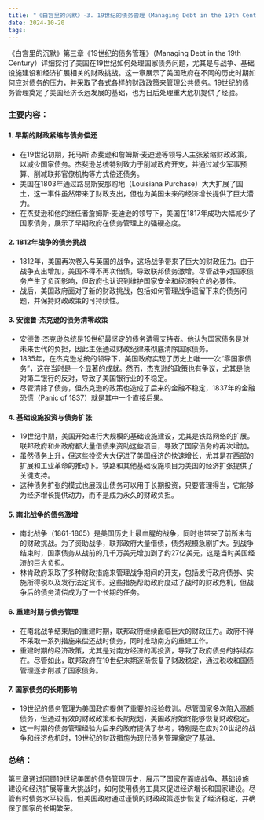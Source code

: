 ```yaml
---
title: "《白宫里的沉默》-3. 19世纪的债务管理（Managing Debt in the 19th Century）"
date: 2024-10-20
tags: 
---
```

《白宫里的沉默》第三章《19世纪的债务管理》（Managing Debt in the 19th Century）详细探讨了美国在19世纪如何处理国家债务问题，尤其是与战争、基础设施建设和经济扩展相关的财政挑战。这一章展示了美国政府在不同的历史时期如何应对债务的压力，并采取了各式各样的财政政策来管理公共债务。19世纪的债务管理奠定了美国经济长远发展的基础，也为日后处理重大危机提供了经验。

### 主要内容：

#### 1. **早期的财政紧缩与债务偿还**
   - 在19世纪初期，托马斯·杰斐逊和詹姆斯·麦迪逊等领导人主张紧缩财政政策，以减少国家债务。杰斐逊总统特别致力于削减政府开支，并通过减少军事预算、削减联邦官僚机构等方式偿还债务。
   - 美国在1803年通过路易斯安那购地（Louisiana Purchase）大大扩展了国土，这一事件虽然带来了财政支出，但也为美国未来的经济增长提供了巨大潜力。
   - 在杰斐逊和他的继任者詹姆斯·麦迪逊的领导下，美国在1817年成功大幅减少了国家债务，展示了早期政府在债务管理上的强硬态度。

#### 2. **1812年战争的债务挑战**
   - 1812年，美国再次卷入与英国的战争，这场战争带来了巨大的财政压力。由于战争支出增加，美国不得不再次借债，导致联邦债务激增。尽管战争对国家债务产生了负面影响，但政府也认识到维护国家安全和经济独立的必要性。
   - 战后，美国政府面对了新的财政挑战，包括如何管理战争遗留下来的债务问题，并保持财政政策的可持续性。

#### 3. **安德鲁·杰克逊的债务清零政策**
   - 安德鲁·杰克逊总统是19世纪最坚定的债务清零支持者。他认为国家债务是对未来世代的负担，因此主张通过财政纪律来彻底清除国家债务。
   - 1835年，在杰克逊总统的领导下，美国政府实现了历史上唯一一次“零国家债务”，这在当时是一个显著的成就。然而，杰克逊的政策也有争议，尤其是他对第二银行的反对，导致了美国银行业的不稳定。
   - 尽管清除了债务，但杰克逊的政策也造成了后来的金融不稳定，1837年的金融恐慌（Panic of 1837）就是其中一个直接后果。

#### 4. **基础设施投资与债务扩张**
   - 19世纪中期，美国开始进行大规模的基础设施建设，尤其是铁路网络的扩展。联邦政府和州政府都大量借债来资助这些项目，导致了国家债务的再次增加。
   - 虽然债务上升，但这些投资大大促进了美国经济的快速增长，尤其是在西部的扩展和工业革命的推动下。铁路和其他基础设施项目为美国的经济扩张提供了关键支持。
   - 这种债务扩张的模式也展现出债务可以用于长期投资，只要管理得当，它能够为经济增长提供动力，而不是成为永久的财政负担。

#### 5. **南北战争的债务激增**
   - 南北战争（1861-1865）是美国历史上最血腥的战争，同时也带来了前所未有的财政挑战。为了资助战争，联邦政府大量借债，债务规模急剧扩大。到战争结束时，国家债务从战前的几千万美元增加到了约27亿美元，这是当时美国经济的巨大负担。
   - 林肯政府采取了多种财政措施来管理战争期间的开支，包括发行政府债券、实施所得税以及发行法定货币。这些措施帮助政府度过了战时的财政危机，但战争后的债务清偿成为了一个长期的任务。

#### 6. **重建时期与债务管理**
   - 在南北战争结束后的重建时期，联邦政府继续面临巨大的财政压力。政府不得不采取一系列措施来偿还战时债务，同时推动南方的重建工作。
   - 重建时期的经济政策，尤其是对南方经济的再投资，导致了政府债务的持续存在。尽管如此，联邦政府在19世纪末期逐渐恢复了财政稳定，通过税收和国债管理逐步削减了国家债务。

#### 7. **国家债务的长期影响**
   - 19世纪的债务管理为美国政府提供了重要的经验教训。尽管国家多次陷入高额债务，但通过有效的财政政策和长期规划，美国政府始终能够恢复财政稳定。
   - 这一时期的债务管理经验为后来的政府提供了参考，特别是在应对20世纪的战争和经济危机时，19世纪的财政措施为现代债务管理奠定了基础。

### 总结：
第三章通过回顾19世纪美国的债务管理历史，展示了国家在面临战争、基础设施建设和经济扩展等重大挑战时，如何使用债务工具来促进经济增长和国家建设。尽管有时债务水平较高，但美国政府通过谨慎的财政政策逐步恢复了经济稳定，并确保了国家的长期繁荣。

